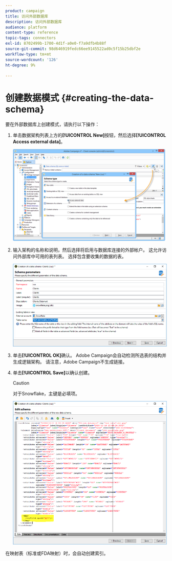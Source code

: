 ```yaml
---
product: campaign
title: 访问外部数据库
description: 访问外部数据库
audience: platform
content-type: reference
topic-tags: connectors
exl-id: 8702499b-1700-4d1f-a0e0-f7a9dfb4b88f
source-git-commit: 98d646919fedc66ee9145522ad0c5f15b25dbf2e
workflow-type: tm+mt
source-wordcount: '126'
ht-degree: 9%

---
```


# 创建数据模式 {#creating-the-data-schema}

要在外部数据库上创建模式，请执行以下操作：

1. 单击数据架构列表上方的&#x200B;**[!UICONTROL New]**&#x200B;按钮，然后选择&#x200B;**[!UICONTROL Access external data]**。

   ![](assets/wf_new_schema_fda.png)

1. 输入架构的名称和说明，然后选择将启用与数据库连接的外部帐户。 这允许访问外部库中可用的表列表。 选择包含要收集的数据的表。

   ![](assets/wf_new_schema_select_table_fda.png)

1. 单击&#x200B;**[!UICONTROL OK]**&#x200B;确认。 Adobe Campaign会自动检测所选表的结构并生成逻辑架构。 请注意，Adobe Campaign不生成链接。

1. 单击&#x200B;**[!UICONTROL Save]**&#x200B;以确认创建。

   >[!CAUTION]
   >
   >对于Snowflake，主键是必填项。

   ![](assets/wf_new_schema_generate_fda.png)

在映射表（标准或FDA映射）时，会自动创建索引。
